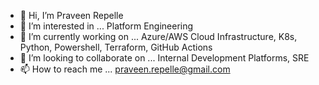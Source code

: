 - 👋 Hi, I’m Praveen Repelle
- 👀 I’m interested in ... Platform Engineering
- 🌱 I’m currently working on ... Azure/AWS Cloud Infrastructure, K8s, Python, Powershell, Terraform, GitHub Actions
- 💞️ I’m looking to collaborate on ... Internal Development Platforms, SRE
- 📫 How to reach me ... praveen.repelle@gmail.com

<!---
praveenre/praveenre is a ✨ special ✨ repository because its `README.md` (this file) appears on your GitHub profile.
You can click the Preview link to take a look at your changes.
--->
